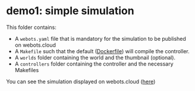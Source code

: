 # demo1: simple simulation
This folder contains:
 - A `webots.yaml` file that is mandatory for the simulation to be published on webots.cloud
 - A `Makefile` such that the default ([Dockerfile](https://github.com/cyberbotics/webots/blob/master/resources/web/server/config/simulation/docker/Dockerfile.default)) will compile the controller.
 - A `worlds` folder containing the world and the thumbnail (optional).
 - A `controllers` folder containing the controller and the necessary Makefiles

 You can see the simulation displayed on webots.cloud ([here](https://webots.cloud/run?version=R2022b&url=https://github.com/cyberbotics/webots-cloud-simulation-demos/blob/main/demo1_simple_simulation/worlds/panda.wbt))
